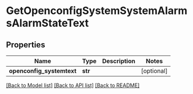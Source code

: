 # GetOpenconfigSystemSystemAlarmsAlarmStateText

## Properties
Name | Type | Description | Notes
------------ | ------------- | ------------- | -------------
**openconfig_systemtext** | **str** |  | [optional] 

[[Back to Model list]](../README.md#documentation-for-models) [[Back to API list]](../README.md#documentation-for-api-endpoints) [[Back to README]](../README.md)



